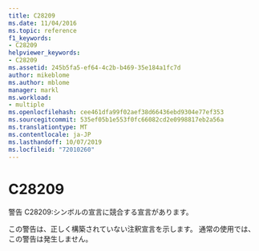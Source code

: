 ```yaml
---
title: C28209
ms.date: 11/04/2016
ms.topic: reference
f1_keywords:
- C28209
helpviewer_keywords:
- C28209
ms.assetid: 245b5fa5-ef64-4c2b-b469-35e184a1fc7d
author: mikeblome
ms.author: mblome
manager: markl
ms.workload:
- multiple
ms.openlocfilehash: cee461dfa99f02aef38d66436ebd9304e77ef353
ms.sourcegitcommit: 535ef05b1e553f0fc66082cd2e0998817eb2a56a
ms.translationtype: MT
ms.contentlocale: ja-JP
ms.lasthandoff: 10/07/2019
ms.locfileid: "72010260"
---
```

# <a name="c28209"></a>C28209
警告 C28209:シンボルの宣言に競合する宣言があります。

 この警告は、正しく構築されていない注釈宣言を示します。 通常の使用では、この警告は発生しません。